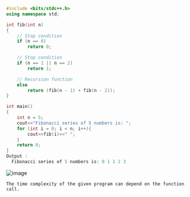 ```c++
#include <bits/stdc++.h>
using namespace std;

int fib(int n)
{
	// Stop condition
	if (n == 0)
		return 0;

	// Stop condition
	if (n == 1 || n == 2)
		return 1;

	// Recursion function
	else
		return (fib(n - 1) + fib(n - 2));
}

int main()
{
	int n = 5;
	cout<<"Fibonacci series of 5 numbers is: ";
	for (int i = 0; i < n; i++){
		cout<<fib(i)<<" ";
	}
	return 0;
}
Output :
  Fibonacci series of 5 numbers is: 0 1 1 2 3 
```
![image](https://user-images.githubusercontent.com/59710234/165957799-02b9abac-3d6f-432e-9893-c778dbb93f16.png)

```
The time complexity of the given program can depend on the function call.
```
